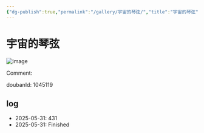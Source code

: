 ```yaml
---
{"dg-publish":true,"permalink":"/gallery/宇宙的琴弦/","title":"宇宙的琴弦","created":"2025-06-16T14:31:17.788+08:00"}
---
```



# 宇宙的琴弦

![image](https://hiraeth-picbed.oss-cn-beijing.aliyuncs.com/20250531154107.webp)

Comment: 



doubanId: 1045119

## log

- 2025-05-31: 431
- 2025-05-31: Finished
